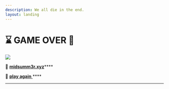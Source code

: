 ```yaml
---
description: We all die in the end.
layout: landing
---
```


# ⌛️ GAME OVER 👾

![](../../../../.gitbook/assets/661.jpeg)



🚪 [**midsumm3r.xyz**](https://www.midsumm3r.xyz/)****

🚪 [**play again** ](../../)****

****
